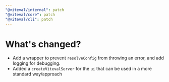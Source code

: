 ```yaml
---
"@viteval/internal": patch
"@viteval/core": patch
"@viteval/cli": patch
---
```


# What's changed?

- Add a wrapper to prevent `resolveConfig` from throwing an error, and add logging for debugging.
- Added a `createVitevalServer` for the `ui` that can be used in a more standard way/approach

